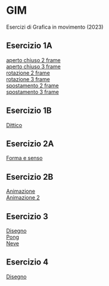 # GIM
Esercizi di Grafica in movimento (2023)

## Esercizio 1A
<!--[acceso sento 2 frame](Esercizio_1A/acceso_spento_2.html)<br>
[acceso sento 2 frame](Esercizio_1A/acceso_spento_2.html)<br>-->
[aperto chiuso 2 frame](Esercizio_1A/aperto_chiuso_2.html)<br>
[aperto chiuso 3 frame](Esercizio_1A/aperto_chiuso_3.html)<br>
[rotazione 2 frame](Esercizio_1A/rotazione_2.html)<br>
[rotazione 3 frame](Esercizio_1A/rotazione_3.html)<br>
[spostamento 2 frame](Esercizio_1A/spostamento_2.html)<br>
[spostamento 3 frame](Esercizio_1A/spostamento_3.html)<br>

## Esercizio 1B
[Dittico](Esercizio_1B/indexL.html)<br>

## Esercizio 2A
[Forma e senso](Esercizio_2A/index.html)<br>

## Esercizio 2B
[Animazione](Esercizio_2B/index.html)<br>
[Animazione 2](Esercizio_2B/seconda_animazione.html)<br>



## Esercizio 3
[Disegno](Esercizio_3/1_disegno/index.html)<br>
[Pong](Esercizio_3/2_pong/index.html)<br>
[Neve](Esercizio_3/3_neve/index.html)<br>

## Esercizio 4
[Disegno](Esercizio_4/1_orologio_analogico/index.html)<br>





